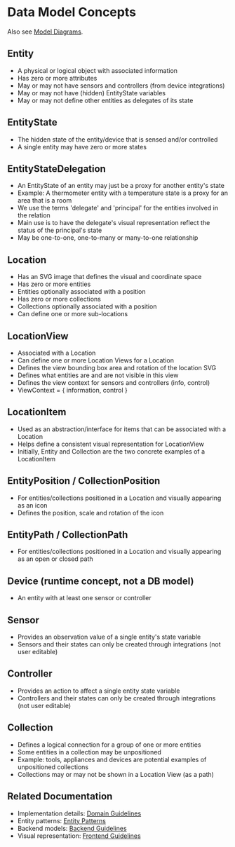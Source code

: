 # Data Model Concepts

Also see [Model Diagrams](./model-diagrams.md).

## Entity

- A physical or logical object with associated information
- Has zero or more attributes
- May or may not have sensors and controllers (from device integrations)
- May or may not have (hidden) EntityState variables
- May or may not define other entities as delegates of its state

## EntityState

- The hidden state of the entity/device that is sensed and/or controlled
- A single entity may have zero or more states

## EntityStateDelegation

- An EntityState of an entity may just be a proxy for another entity's state
- Example: A thermometer entity with a temperature state is a proxy for an area that is a room
- We use the terms 'delegate' and 'principal' for the entities involved in the relation
- Main use is to have the delegate's visual representation reflect the status of the principal's state
- May be one-to-one, one-to-many or many-to-one relationship

## Location

- Has an SVG image that defines the visual and coordinate space
- Has zero or more entities
- Entities optionally associated with a position
- Has zero or more collections
- Collections optionally associated with a position
- Can define one or more sub-locations

## LocationView

- Associated with a Location
- Can define one or more Location Views for a Location
- Defines the view bounding box area and rotation of the location SVG
- Defines what entities are and are not visible in this view
- Defines the view context for sensors and controllers (info, control)
- ViewContext = { information, control }

## LocationItem

- Used as an abstraction/interface for items that can be associated with a Location
- Helps define a consistent visual representation for LocationView
- Initially, Entity and Collection are the two concrete examples of a LocationItem

## EntityPosition / CollectionPosition

- For entities/collections positioned in a Location and visually appearing as an icon
- Defines the position, scale and rotation of the icon

## EntityPath / CollectionPath

- For entities/collections positioned in a Location and visually appearing as an open or closed path

## Device (runtime concept, not a DB model)

- An entity with at least one sensor or controller

## Sensor

- Provides an observation value of a single entity's state variable
- Sensors and their states can only be created through integrations (not user editable)

## Controller

- Provides an action to affect a single entity state variable
- Controllers and their states can only be created through integrations (not user editable)

## Collection

- Defines a logical connection for a group of one or more entities
- Some entities in a collection may be unpositioned
- Example: tools, appliances and devices are potential examples of unpositioned collections
- Collections may or may not be shown in a Location View (as a path)

## Related Documentation

- Implementation details: [Domain Guidelines](../domain/domain-guidelines.md)
- Entity patterns: [Entity Patterns](../domain/entity-patterns.md)
- Backend models: [Backend Guidelines](../backend/backend-guidelines.md)
- Visual representation: [Frontend Guidelines](../frontend/frontend-guidelines.md)
